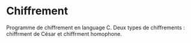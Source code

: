 # Chiffrement
Programme de chiffrement en language C. Deux types de chiffrements : chiffrment de César et chiffrment homophone.

